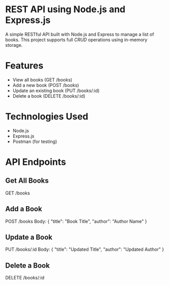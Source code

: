 # REST API using Node.js and Express.js

A simple RESTful API built with Node.js and Express to manage a list of books. This project supports full *CRUD* operations using in-memory storage.

# Features

- View all books (GET /books)
- Add a new book (POST /books)
- Update an existing book (PUT /books/:id)
- Delete a book (DELETE /books/:id)

# Technologies Used

- Node.js
- Express.js
- Postman (for testing)

# API Endpoints

## Get All Books

GET /books

## Add a Book

POST /books
Body:
{
  "title": "Book Title",
  "author": "Author Name"
}

## Update a Book

PUT /books/:id
Body:
{
  "title": "Updated Title",
  "author": "Updated Author"
}

## Delete a Book

DELETE /books/:id
